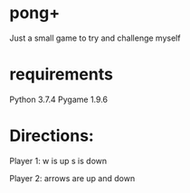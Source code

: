 # pong+
Just a small game to try and challenge myself

# requirements
Python 3.7.4
Pygame 1.9.6

# Directions:
Player 1:
w is up
s is down

Player 2:
arrows are up and down
